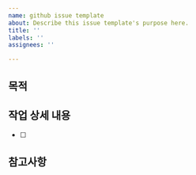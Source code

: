 ```yaml
---
name: github issue template
about: Describe this issue template's purpose here.
title: ''
labels: ''
assignees: ''

---
```


## 목적
>
## 작업 상세 내용
- [ ]
## 참고사항
